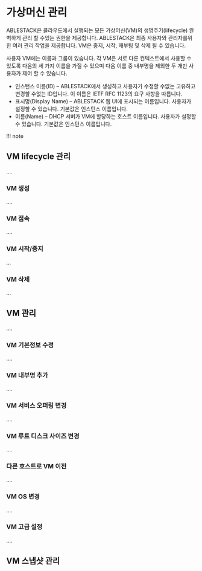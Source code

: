 # 가상머신 관리
ABLESTACK은 클라우드에서 실행되는 모든 가상머신(VM)의 생명주기(lifecycle) 완벽하게 관리 할 수있는 권한을 제공합니다. ABLESTACK은 최종 사용자와 관리자를위한 여러 관리 작업을 제공합니다. VM은 중지, 시작, 재부팅 및 삭제 될 수 있습니다.

사용자 VM에는 이름과 그룹이 있습니다. 각 VM은 서로 다른 컨텍스트에서 사용할 수 있도록 다음의 세 가지 이름을 가질 수 있으며 다음 이름 중 내부명을 제외한 두 개만 사용자가 제어 할 수 있습니다.
- 인스턴스 이름(ID) – ABLESTACK에서 생성하고 사용자가 수정할 수없는 고유하고 변경할 수없는 ID입니다. 이 이름은 IETF RFC 1123의 요구 사항을 따릅니다.
- 표시명(Display Name) – ABLESTACK 웹 UI에 표시되는 이름입니다. 사용자가 설정할 수 있습니다. 기본값은 인스턴스 이름입니다.
- 이름(Name) – DHCP 서버가 VM에 할당하는 호스트 이름입니다. 사용자가 설정할 수 있습니다. 기본값은 인스턴스 이름입니다.

!!! note

## VM lifecycle 관리
....
### VM 생성
....
### VM 접속
....
### VM 시작/중지
...
### VM 삭제
...
## VM 관리
....
### VM 기본정보 수정
....
### VM 내부명 추가
....
### VM 서비스 오퍼링 변경
....
### VM 루트 디스크 사이즈 변경
....
### 다른 호스트로 VM 이전
....
### VM OS 변경
....
### VM 고급 설정
....
## VM 스냅샷 관리







